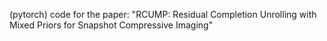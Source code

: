 (pytorch) code for the paper: "RCUMP: Residual Completion Unrolling with Mixed Priors for Snapshot Compressive Imaging"
